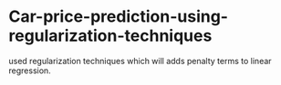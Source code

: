 # Car-price-prediction-using-regularization-techniques

used regularization techniques which will adds penalty terms to linear regression.

